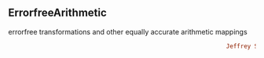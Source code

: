 ## ErrorfreeArithmetic
errorfree transformations and other equally accurate arithmetic mappings
```ruby
                                                              Jeffrey Sarnoff © 2016-Mar-22 at New York
```
